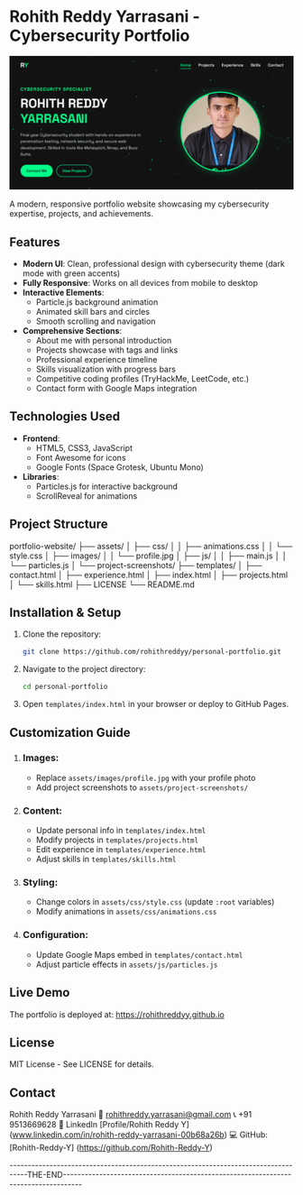 # Rohith Reddy Yarrasani - Cybersecurity Portfolio

![Portfolio Screenshot](./assets/images/project-screenshots/portfolio-screenshot.png)

A modern, responsive portfolio website showcasing my cybersecurity expertise, projects, and achievements.

## Features

- **Modern UI**: Clean, professional design with cybersecurity theme (dark mode with green accents)
- **Fully Responsive**: Works on all devices from mobile to desktop
- **Interactive Elements**:
  - Particle.js background animation
  - Animated skill bars and circles
  - Smooth scrolling and navigation
- **Comprehensive Sections**:
  - About me with personal introduction
  - Projects showcase with tags and links
  - Professional experience timeline
  - Skills visualization with progress bars
  - Competitive coding profiles (TryHackMe, LeetCode, etc.)
  - Contact form with Google Maps integration

## Technologies Used

- **Frontend**:
  - HTML5, CSS3, JavaScript
  - Font Awesome for icons
  - Google Fonts (Space Grotesk, Ubuntu Mono)
- **Libraries**:
  - Particles.js for interactive background
  - ScrollReveal for animations

## Project Structure
portfolio-website/
├── assets/
│ ├── css/
│ │ ├── animations.css
│ │ └── style.css
│ ├── images/
│ │ └── profile.jpg
│ ├── js/
│ │ ├── main.js
│ │ └── particles.js
│ └── project-screenshots/
├── templates/
│ ├── contact.html
│ ├── experience.html
│ ├── index.html
│ ├── projects.html
│ └── skills.html
├── LICENSE
└── README.md


## Installation & Setup

1. Clone the repository:
   ```bash
   git clone https://github.com/rohithreddyy/personal-portfolio.git
   ```
2. Navigate to the project directory:
    ```bash
    cd personal-portfolio
    ```
3. Open ```templates/index.html``` in your browser or deploy to GitHub Pages.

## Customization Guide

1. ### Images:
   * Replace ```assets/images/profile.jpg``` with your profile photo
   * Add project screenshots to ```assets/project-screenshots/```

2. ### Content:
   * Update personal info in ```templates/index.html```
   * Modify projects in ```templates/projects.html```
   * Edit experience in ```templates/experience.html```
   * Adjust skills in ```templates/skills.html```

3. ### Styling:
   * Change colors in ```assets/css/style.css``` (update ```:root``` variables)
   * Modify animations in ```assets/css/animations.css```

4. ### Configuration:
   * Update Google Maps embed in ```templates/contact.html```
   * Adjust particle effects in ```assets/js/particles.js```

## Live Demo

The portfolio is deployed at:
https://rohithreddyy.github.io

## License

MIT License - See LICENSE for details.

## Contact

Rohith Reddy Yarrasani
📧 rohithreddy.yarrasani@gmail.com
📞 +91 9513669628
🔗 LinkedIn [Profile/Rohith Reddy Y] (www.linkedin.com/in/rohith-reddy-yarrasani-00b68a26b)
💻 GitHub: [Rohith-Reddy-Y] (https://github.com/Rohith-Reddy-Y)

-----------------------------------------------------------------------------------THE-END-----------------------------------------------------------------------------------
